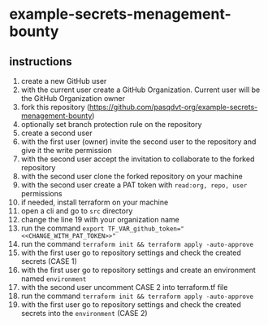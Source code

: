# example-secrets-menagement-bounty

## instructions

1. create a new GitHub user
1. with the current user create a GitHub Organization. Current user will be the GitHub Organization owner
1. fork this repository (https://github.com/pasqdvt-org/example-secrets-menagement-bounty)
1. optionally set branch protection rule on the repository
1. create a second user
1. with the first user (owner) invite the second user to the repository and give it the write permission
1. with the second user accept the invitation to collaborate to the forked repository
1. with the second user clone the forked repository on your machine
1. with the second user create a PAT token with ```read:org, repo, user``` permissions
1. if needed, install terraform on your machine
1. open a cli and go to ```src``` directory
1. change the line 19 with your organization name
3. run the command ```export TF_VAR_github_token="<<CHANGE_WITH_PAT_TOKEN>>"```
4. run the command ```terraform init && terraform apply -auto-approve```
5. with the first user go to repository settings and check the created secrets (CASE 1)
6. with the first user go to repository settings and create an environment named ```environment```
7. with the second user uncomment CASE 2 into terraform.tf file
8. run the command ```terraform init && terraform apply -auto-approve```
9. with the first user go to repository settings and check the created secrets into the ```environment``` (CASE 2)
